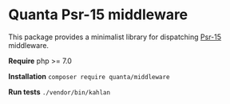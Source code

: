 # Quanta Psr-15 middleware

This package provides a minimalist library for dispatching [Psr-15](https://www.php-fig.org/psr/psr-15/) middleware.

**Require** php >= 7.0

**Installation** `composer require quanta/middleware`

**Run tests** `./vendor/bin/kahlan`
